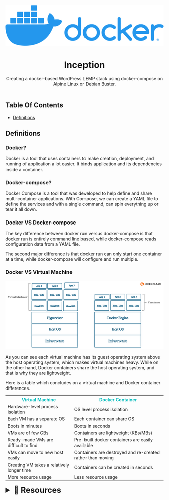 <a href="https://github.com/youssefachehboune/inception">
    <img src="images/docker.png" alt="Logo">
</a>
<br/>
<p align="center">
  <h1 align="center">Inception</h1>

  <p align="center">
    Creating a docker-based WordPress LEMP stack using docker-compose on Alpine Linux or Debian Buster.
    <br/>
    <br/>
  </p>
</p>

## Table Of Contents

* [Definitions](#definitions)

## Definitions

### Docker?
 <p id="p-text">Docker is a tool that uses containers to make creation, deployment, and running of application a lot easier. It binds application and its dependencies inside a container.</p>

### Docker-compose?
<p id="p-text">Docker Compose is a tool that was developed to help define and share multi-container applications. With Compose, we can create a YAML file to define the services and with a single command, can spin everything up or tear it all down.</p>

### Docker VS Docker-compose

<p id="p-text">The key difference between docker run versus docker-compose is that docker run is entirely command line based, while docker-compose reads configuration data from a YAML file. </p>

<p id="p-text">The second major difference is that docker run can only start one container at a time, while docker-compose will configure and run multiple.</p>

### Docker VS Virtual Machine

![My animated logo](images/docker_vs_vm.png)

<p id="p-text">As you can see each virtual machine has its guest operating system above the host operating system, which makes virtual machines heavy. While on the other hand, Docker containers share the host operating system, and that is why they are lightweight. </p>

<p id="p-text">Here is a table which concludes on a virtual machine and Docker container differences.</p>

<table>
    <tr>
      <th style="color:#0fbfbf;">Virtual Machine</th>
      <th style="color:#0fbfbf;">Docker Container</th>
    </tr>
    <tr>
      <td>Hardware-level process isolation</td>
      <td>OS level process isolation</td>
    </tr>
    <tr>
      <td>Each VM has a separate OS</td>
      <td>Each container can share OS</td>
    </tr>
    <tr>
      <td>Boots in minutes</td>
      <td>Boots in seconds</td>
    </tr>
    <tr>
      <td>VMs are of few GBs</td>
      <td>Containers are lightweight (KBs/MBs)</td>
    </tr>
    <tr>
      <td>Ready-made VMs are difficult to find</td>
      <td>Pre-built docker containers are easily available</td>
    </tr>
    <tr>
      <td>VMs can move to new host easily</td>
      <td>Containers are destroyed and re-created rather than moving</td>
    </tr>
    <tr>
      <td>Creating VM takes a relatively longer time</td>
      <td>Containers can be created in seconds</td>
    </tr>
    <tr>
      <td>More resource usage</td>
      <td>Less resource usage</td>
    </tr>
</table>

<details>
    <summary style="font-size:25px;font-weight: bold;"> 🔎 Resources </summary>
    <h4>For Read</h4>
    <a id="links" href="https://aws.amazon.com/docker/" > - What is Docker?</a>
    <br>
    <a href=https://docs.docker.com/compose/" id="links" > - What is Docker-compose?</a>
    <br>
    <a href="https://geekflare.com/docker-vs-virtual-machine/" id="links" > - Docker-vs-virtual-machine?</a>
    <br>
    <a href="https://openclassrooms.com/en/courses/2035766-optimisez-votre-deploiement-en-creant-des-conteneurs-avec-docker" id="links" > - Optimize your deployment by building containers with Docker.</a>
    <br>
    <a href="https://cloud.google.com/architecture/best-practices-for-building-containers" id="links" > - Best practices for building containers</a>
    <br>
    <h4>For Watch</h4>
    <a href="https://www.youtube.com/watch?v=rOTqprHv1YE" id="links" > - What Is Docker? | What Is Docker And How It Works?</a>
    <br>
    <a href="https://www.youtube.com/watch?v=pTFZFxd4hOI" id="links" > - Docker Tutorial for Beginners</a>
    <br>
    <a href="https://www.youtube.com/watch?v=HG6yIjZapSA" id="links" > - Docker Compose Tutorial</a>
    <br>
</details>